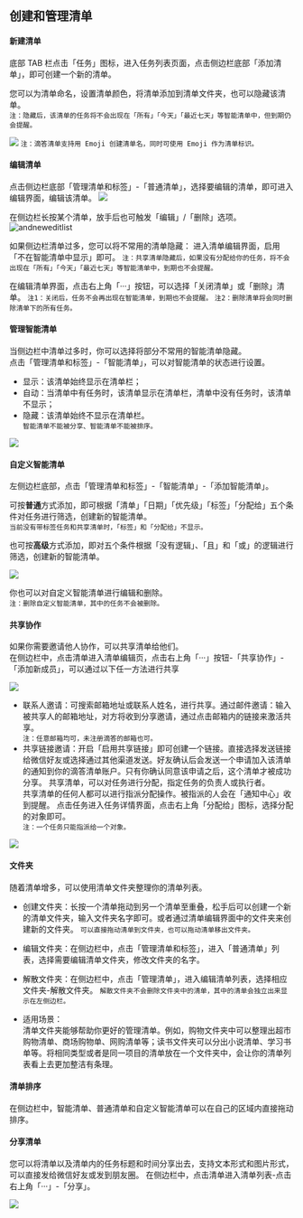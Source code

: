## 创建和管理清单

#### 新建清单

底部 TAB 栏点击「任务」图标，进入任务列表页面，点击侧边栏底部「添加清单」，即可创建一个新的清单。

您可以为清单命名，设置清单颜色，将清单添加到清单文件夹，也可以隐藏该清单。 <br>`注：隐藏后，该清单的任务将不会出现在「所有」「今天」「最近七天」等智能清单中，但到期仍会提醒。`

![](../../images/android/list/guo6.png) `注：滴答清单支持用 Emoji 创建清单名，同时可使用 Emoji 作为清单标识。`

#### 编辑清单

点击侧边栏底部「管理清单和标签」-「普通清单」，选择要编辑的清单，即可进入编辑界面，编辑该清单。
![](../../images/android/list/guo7.png) 

在侧边栏长按某个清单，放手后也可触发「编辑」/「删除」选项。
![andneweditlist](../../images/android/list/andneweditlist.png)

如果侧边栏清单过多，您可以将不常用的清单隐藏： 进入清单编辑界面，启用「不在智能清单中显示」即可。 `注：共享清单隐藏后，如果没有分配给你的任务，将不会出现在「所有」「今天」「最近七天」等智能清单中，到期也不会提醒。`

在编辑清单界面，点击右上角「···」按钮，可以选择「关闭清单」或「删除」清单。 
`注1：关闭后，任务不会再出现在智能清单，到期也不会提醒。`
`注2：删除清单将会同时删除清单下的所有任务。`

#### 管理智能清单

当侧边栏中清单过多时，你可以选择将部分不常用的智能清单隐藏。 <br>点击「管理清单和标签」-「智能清单」，可以对智能清单的状态进行设置。

* 显示：该清单始终显示在清单栏；
* 自动：当清单中有任务时，该清单显示在清单栏，清单中没有任务时，该清单不显示；
* 隐藏：该清单始终不显示在清单栏。
  <br >`智能清单不能被分享、智能清单不能被排序。` 

![](../../images/android/list/guo8.png)

#### 自定义智能清单

左侧边栏底部，点击「管理清单和标签」-「智能清单」-「添加智能清单」。

可按**普通**方式添加，即可根据「清单」「日期」「优先级」「标签」「分配给」五个条件对任务进行筛选，创建新的智能清单。 <br >`当前没有带标签任务和共享清单时，「标签」和「分配给」不显示。`

也可按**高级**方式添加，即对五个条件根据「没有逻辑」、「且」和「或」的逻辑进行筛选，创建新的智能清单。

![](../../images/android/list/guo9.png)

你也可以对自定义智能清单进行编辑和删除。 <br>`注：删除自定义智能清单，其中的任务不会被删除。`

#### 共享协作

如果你需要邀请他人协作，可以共享清单给他们。 <br>在侧边栏中，点击清单进入清单编辑页，点击右上角「···」按钮-「共享协作」-「添加新成员」，可以通过以下任一方法进行共享

![](../../images/android/list/collaborate.png)

* 联系人邀请：可搜索邮箱地址或联系人姓名，进行共享。通过邮件邀请：输入被共享人的邮箱地址，对方将收到分享邀请，通过点击邮箱内的链接来激活共享。
  <br>`注：任意邮箱均可，未注册滴答的邮箱也可。`
* 共享链接邀请：开启「启用共享链接」即可创建一个链接。直接选择发送链接给微信好友或选择通过其他渠道发送。好友确认后会发送一个申请加入该清单的通知到你的滴答清单账户。只有你确认同意该申请之后，这个清单才被成功分享。
共享清单，可以对任务进行分配，指定任务的负责人或执行者。 <br>共享清单的任何人都可以进行指派分配操作。被指派的人会在「通知中心」收到提醒。 点击任务进入任务详情界面，点击右上角「分配给」图标，选择分配的对象即可。 <br>`注：一个任务只能指派给一个对象。`

![](../../images/android/list/assign.png)

#### 文件夹

随着清单增多，可以使用清单文件夹整理你的清单列表。

* 创建文件夹：长按一个清单拖动到另一个清单至重叠，松手后可以创建一个新的清单文件夹，输入文件夹名字即可。或者通过清单编辑界面中的文件夹来创建新的文件夹。 `可以直接拖动清单到文件夹，也可以拖动清单移出文件夹。`

* 编辑文件夹：在侧边栏中，点击「管理清单和标签」，进入「普通清单」列表，选择需要编辑清单文件夹，修改文件夹的名字。

* 解散文件夹：在侧边栏中，点击「管理清单」，进入编辑清单列表，选择相应文件夹-解散文件夹。 `解散文件夹不会删除文件夹中的清单，其中的清单会独立出来显示在左侧边栏。`


* 适用场景： <br >清单文件夹能够帮助你更好的管理清单。例如，购物文件夹中可以整理出超市购物清单、商场购物单、网购清单等；读书文件夹可以分出小说清单、学习书单等。将相同类型或者是同一项目的清单放在一个文件夹中，会让你的清单列表看上去更加整洁有条理。

#### 清单排序

在侧边栏中，智能清单、普通清单和自定义智能清单可以在自己的区域内直接拖动排序。

#### 分享清单

您可以将清单以及清单内的任务标题和时间分享出去，支持文本形式和图片形式，可以直接发给微信好友或发到朋友圈。 在侧边栏中，点击清单进入清单列表-点击右上角「···」-「分享」。

![](../../images/android/list/share.png)

